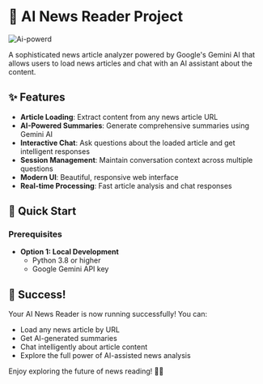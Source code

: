 # 🤖 AI News Reader Project

![Ai-powerd ](https://github.com/user-attachments/assets/862dba94-881e-4b2c-a666-c3e0774bfe48)


A sophisticated news article analyzer powered by Google's Gemini AI that allows users to load news articles and chat with an AI assistant about the content.

## ✨ Features

- **Article Loading**: Extract content from any news article URL
- **AI-Powered Summaries**: Generate comprehensive summaries using Gemini AI
- **Interactive Chat**: Ask questions about the loaded article and get intelligent responses
- **Session Management**: Maintain conversation context across multiple questions
- **Modern UI**: Beautiful, responsive web interface
- **Real-time Processing**: Fast article analysis and chat responses

## 🚀 Quick Start

### Prerequisites

- **Option 1: Local Development**
  - Python 3.8 or higher
  - Google Gemini API key


## 🎉 Success!

Your AI News Reader is now running successfully! You can:
- Load any news article by URL
- Get AI-generated summaries
- Chat intelligently about article content
- Explore the full power of AI-assisted news analysis

Enjoy exploring the future of news reading! 📰🤖 
